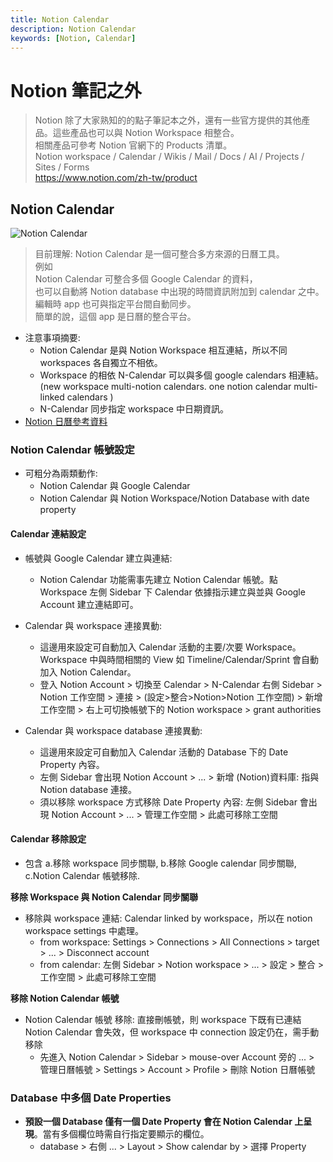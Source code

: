 ```yaml
---
title: Notion Calendar
description: Notion Calendar
keywords: [Notion, Calendar]
---
```


# Notion 筆記之外
> Notion 除了大家熟知的的點子筆記本之外，還有一些官方提供的其他產品。這些產品也可以與 Notion Workspace 相整合。   
> 相關產品可參考 Notion 官網下的 Products 清單。  
> Notion workspace / Calendar / Wikis / Mail / Docs / AI / Projects / Sites / Forms  
> https://www.notion.com/zh-tw/product  


## Notion Calendar 
![Notion Calendar](https://play-lh.googleusercontent.com/ZpieHVHj503tx4YoFlsHOtjQ3edA9FE_yLocxpEecO0TQq0VcKbcsZ4fvjA9LzcRdmg=w240-h480-rw "Notion Calendar: 官網 log 會隨時間變換")
> 目前理解: Notion Calendar 是一個可整合多方來源的日曆工具。  
> 例如  
> Notion Calendar 可整合多個 Google Calendar 的資料，  
> 也可以自動將 Notion database 中出現的時間資訊附加到 calendar 之中。  
> 編輯時 app 也可與指定平台間自動同步。  
> 簡單的說，這個 app 是日曆的整合平台。     


* 注意事項摘要:      
    * Notion Calendar 是與 Notion Workspace 相互連結，所以不同 workspaces 各自獨立不相依。
    * Workspace 的相依 N-Calendar 可以與多個 google calendars 相連結。(new workspace multi-notion calendars. one notion calendar multi-linked calendars )
    * N-Calendar 同步指定 workspace 中日期資訊。  
* [Notion 日曆參考資料](https://www.notion.com/zh-tw/help/category/notion-calendar)

### Notion Calendar 帳號設定
* 可粗分為兩類動作:
    * Notion Calendar 與 Google Calendar
    * Notion Calendar 與 Notion Workspace/Notion Database with date property

#### Calendar 連結設定
* 帳號與 Google Calendar 建立與連結:
    * Notion Calendar 功能需事先建立 Notion Calendar 帳號。點 Workspace 左側 Sidebar 下 Calendar 依據指示建立與並與 Google Account 建立連結即可。

* Calendar 與 workspace 連接異動:
    * 這邊用來設定可自動加入 Calendar 活動的主要/次要 Workspace。Workspace 中與時間相關的 View 如 Timeline/Calendar/Sprint 會自動加入 Notion Calendar。  
    * 登入 Notion Account > 切換至 Calendar > N-Calendar 右側 Sidebar > Notion 工作空間 > 連接 > \(設定>整合>Notion>Notion 工作空間) > 新增工作空間 > 右上可切換帳號下的 Notion workspace > grant authorities 

* Calendar 與 workspace database 連接異動:
    * 這邊用來設定可自動加入 Calendar 活動的 Database 下的 Date Property 內容。  
    * 左側 Sidebar 會出現 Notion Account > ... > 新增 \(Notion)資料庫: 指與 Notion database 連接。 
    * 須以移除 workspace 方式移除 Date Property 內容: 左側 Sidebar 會出現 Notion Account > ... > 管理工作空間 > 此處可移除工空間


#### Calendar 移除設定
* 包含 a.移除 workspace 同步關聯, b.移除 Google calendar 同步關聯, c.Notion Calendar 帳號移除.

__移除 Workspace 與 Notion Calendar 同步關聯__
* 移除與 workspace 連結: Calendar linked by workspace，所以在 notion workspace settings 中處理。 
    * from workspace: Settings > Connections > All Connections > target > ... > Disconnect account
    * from calendar: 左側 Sidebar > Notion workspace > ... > 設定 > 整合 > 工作空間 > 此處可移除工空間
   
__移除 Notion Calendar 帳號__
* Notion Calendar 帳號 移除: 直接刪帳號，則 workspace 下既有已連結 Notion Calendar 會失效，但 workspace 中 connection 設定仍在，需手動移除
   * 先進入 Notion Calendar > Sidebar > mouse-over Account 旁的 ... > 管理日曆帳號 > Settings > Account > Profile > 刪除 Notion 日曆帳號
   
### Database 中多個 Date Properties
* <b>預設一個 Database 僅有一個 Date Property 會在 Notion Calendar 上呈現</b>。當有多個欄位時需自行指定要顯示的欄位。
    * database > 右側 ... > Layout > Show calendar by > 選擇 Property 